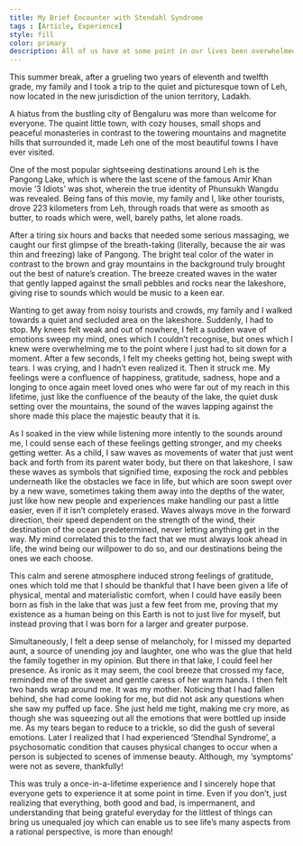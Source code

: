 ```yaml
---
title: My Brief Encounter with Stendahl Syndrome
tags : [Article, Experience]
style: fill
color: primary
description: All of us have at some point in our lives been overwhelmed by an incident or view, that induced a medley of feelings, all at once. Here's an account of one such experience of mine. <br>(P.S. - This phenonmena is termed 'Stendahl Syndrome')
---
```


This summer break, after a grueling two years of eleventh and twelfth grade, my
family and I took a trip to the quiet and picturesque town of Leh, now located in
the new jurisdiction of the union territory, Ladakh.

A hiatus from the bustling city of Bengaluru was more than welcome for everyone.
The quaint little town, with cozy houses, small shops and peaceful monasteries in
contrast to the towering mountains and magnetite hills that surrounded it, made
Leh one of the most beautiful towns I have ever visited.

One of the most popular sightseeing destinations around Leh is the Pangong Lake,
which is where the last scene of the famous Amir Khan movie ‘3 Idiots’ was shot,
wherein the true identity of Phunsukh Wangdu was revealed.
Being fans of this movie, my family and I, like other tourists, drove 223 kilometers
from Leh, through roads that were as smooth as butter, to roads which were, well,
barely paths, let alone roads.

After a tiring six hours and backs that needed some serious massaging, we caught
our first glimpse of the breath-taking (literally, because the air was thin and
freezing) lake of Pangong. The bright teal color of the water in contrast to the
brown and gray mountains in the background truly brought out the best of nature’s
creation. The breeze created waves in the water that gently lapped against the small
pebbles and rocks near the lakeshore, giving rise to sounds which would be music
to a keen ear.

Wanting to get away from noisy tourists and crowds, my family and I walked
towards a quiet and secluded area on the lakeshore. Suddenly, I had to stop. My
knees felt weak and out of nowhere, I felt a sudden wave of emotions sweep my
mind, ones which I couldn’t recognise, but ones which I knew were overwhelming
me to the point where I just had to sit down for a moment. After a few seconds, I
felt my cheeks getting hot, being swept with tears. I was crying, and I hadn’t even
realized it. Then it struck me. My feelings were a confluence of happiness,
gratitude, sadness, hope and a longing to once again meet loved ones who were far
out of my reach in this lifetime, just like the confluence of the beauty of the lake,
the quiet dusk setting over the mountains, the sound of the waves lapping against
the shore made this place the majestic beauty that it is.

As I soaked in the view while listening more intently to the sounds around me, I
could sense each of these feelings getting stronger, and my cheeks getting wetter.
As a child, I saw waves as movements of water that just went back and forth from
its parent water body, but there on that lakeshore, I saw these waves as symbols
that signified time, exposing the rock and pebbles underneath like the obstacles we
face in life, but which are soon swept over by a new wave, sometimes taking them
away into the depths of the water, just like how new people and experiences make
handling our past a little easier, even if it isn’t completely erased.
Waves always move in the forward direction, their speed dependent on the strength
of the wind, their destination of the ocean predetermined, never letting anything get
in the way. My mind correlated this to the fact that we must always look ahead in
life, the wind being our willpower to do so, and our destinations being the ones we
each choose.

This calm and serene atmosphere induced strong feelings of gratitude, ones which
told me that I should be thankful that I have been given a life of physical, mental
and materialistic comfort, when I could have easily been born as fish in the lake
that was just a few feet from me, proving that my existence as a human being on
this Earth is not to just live for myself, but instead proving that I was born for a
larger and greater purpose.

Simultaneously, I felt a deep sense of melancholy, for I missed my departed aunt, a
source of unending joy and laughter, one who was the glue that held the family
together in my opinion. But there in that lake, I could feel her presence. As ironic
as it may seem, the cool breeze that crossed my face, reminded me of the sweet and
gentle caress of her warm hands.
I then felt two hands wrap around me. It was my mother. Noticing that I had fallen
behind, she had come looking for me, but did not ask any questions when she saw
my puffed up face. She just held me tight, making me cry more, as though she was
squeezing out all the emotions that were bottled up inside me.
As my tears began to reduce to a trickle, so did the gush of several emotions.
Later I realized that I had experienced ‘Stendhal Syndrome’, a psychosomatic
condition that causes physical changes to occur when a person is subjected to
scenes of immense beauty. Although, my ‘symptoms’ were not as severe,
thankfully!

This was truly a once-in-a-lifetime experience and I sincerely hope that everyone
gets to experience it at some point in time. Even if you don’t, just realizing that
everything, both good and bad, is impermanent, and understanding that being
grateful everyday for the littlest of things can bring us unequaled joy which can
enable us to see life’s many aspects from a rational perspective, is more than
enough!